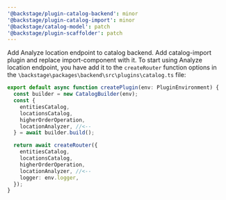 ```yaml
---
'@backstage/plugin-catalog-backend': minor
'@backstage/plugin-catalog-import': minor
'@backstage/catalog-model': patch
'@backstage/plugin-scaffolder': patch
---
```


Add Analyze location endpoint to catalog backend. Add catalog-import plugin and replace import-component with it. To start using Analyze location endpoint, you have add it to the `createRouter` function options in the `\backstage\packages\backend\src\plugins\catalog.ts` file:

```ts
export default async function createPlugin(env: PluginEnvironment) {
  const builder = new CatalogBuilder(env);
  const {
    entitiesCatalog,
    locationsCatalog,
    higherOrderOperation,
    locationAnalyzer, //<--
  } = await builder.build();

  return await createRouter({
    entitiesCatalog,
    locationsCatalog,
    higherOrderOperation,
    locationAnalyzer, //<--
    logger: env.logger,
  });
}
```

